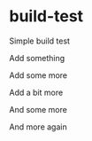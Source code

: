 # build-test
Simple build test

Add something

Add some more

Add a bit more

And some more

And more again
